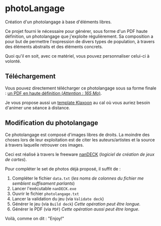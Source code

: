# photoLangage
Création d'un photolangage à base d'éléments libres.


Ce projet fourni le nécessaire pour générer, sous forme d'un PDF haute définition, un photolangage que j'exploite régulièrement.
Sa composition a pour but de permettre l'expression de divers types de population, à travers des éléments abstraits et des éléments concrets.

Quoi qu'il en soit, avec ce matériel, vous pouvez personnaliser celui-ci à volonté.

## Téléchargement
Vous pouvez directement télécharger ce photolangage sous sa forme finale : [un PDF en haute définition (_Attention : 165 Mo_)](https://www.dropbox.com/s/imurd2aqfa7ei5b/photolangage.pdf).

Je vous propose aussi un [template Klaxoon](https://www.dropbox.com/s/ours8qoxpm1325k/Photolangage.klx?dl=0) au cal où vous auriez besoin d'animer une séance à distance.

## Modification du photolangage
Ce photolangage est composé d'images libres de droits. La moindre des choses lors de leur exploitation est de citer les auteurs/artistes et la source à travers laquelle retrouver ces images.

Ceci est réalisé à travers le freeware [nanDECK](http://www.nand.it/nandeck/) (_logiciel de création de jeux de cartes_).

Pour compléter le set de photos déjà proposé, il suffit de :

1. Compléter le fichier `data.txt` (_les noms de colonnes du fichier me semblent suffisament parlants_)
2. Lancer l'exécutable `nanDECK.exe`
3. Ouvrir le fichier `photolangage.txt`
4. Lancer la validation du jeu (via `Validate deck`)
5. Générer le jeu (via `Build deck`)
_Cette opération peut être longue._
6. Générer le PDF (via `PDF`)
_Cette opération aussi peut être longue._

Voilà, comme on dit : "Enjoy!"